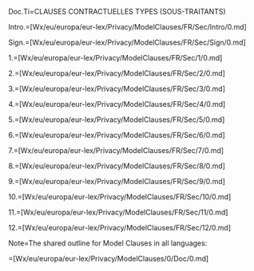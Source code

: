 Doc.Ti=CLAUSES CONTRACTUELLES TYPES (SOUS-TRAITANTS)

Intro.=[Wx/eu/europa/eur-lex/Privacy/ModelClauses/FR/Sec/Intro/0.md]

Sign.=[Wx/eu/europa/eur-lex/Privacy/ModelClauses/FR/Sec/Sign/0.md]

1.=[Wx/eu/europa/eur-lex/Privacy/ModelClauses/FR/Sec/1/0.md]

2.=[Wx/eu/europa/eur-lex/Privacy/ModelClauses/FR/Sec/2/0.md]

3.=[Wx/eu/europa/eur-lex/Privacy/ModelClauses/FR/Sec/3/0.md]

4.=[Wx/eu/europa/eur-lex/Privacy/ModelClauses/FR/Sec/4/0.md]

5.=[Wx/eu/europa/eur-lex/Privacy/ModelClauses/FR/Sec/5/0.md]

6.=[Wx/eu/europa/eur-lex/Privacy/ModelClauses/FR/Sec/6/0.md]

7.=[Wx/eu/europa/eur-lex/Privacy/ModelClauses/FR/Sec/7/0.md]

8.=[Wx/eu/europa/eur-lex/Privacy/ModelClauses/FR/Sec/8/0.md]

9.=[Wx/eu/europa/eur-lex/Privacy/ModelClauses/FR/Sec/9/0.md]

10.=[Wx/eu/europa/eur-lex/Privacy/ModelClauses/FR/Sec/10/0.md]

11.=[Wx/eu/europa/eur-lex/Privacy/ModelClauses/FR/Sec/11/0.md]

12.=[Wx/eu/europa/eur-lex/Privacy/ModelClauses/FR/Sec/12/0.md]

Note=The shared outline for Model Clauses in all languages:

=[Wx/eu/europa/eur-lex/Privacy/ModelClauses/0/Doc/0.md]